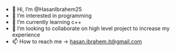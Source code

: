 - 👋 Hi, I’m @HasanIbrahem25
- 👀 I’m interested in programming 
- 🌱 I’m currently learning c++ 
- 💞️ I’m looking to collaborate on high level project to increase my experience
- 📫 How to reach me -> hasan.ibrahem.it@gmail.com

<!---
this is a demo project for learning purposes only
--->
